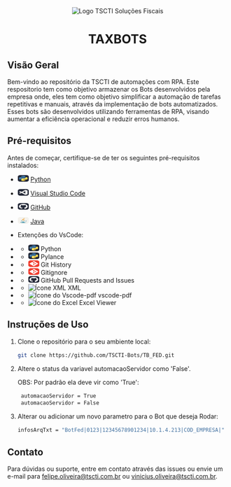 <div align="center">
   <img width="300" height="104" src="https://www.tscti.com.br/wp-content/uploads/2019/03/Logo-TSCTI-300x104.png" class="attachment-medium size-medium wp-image-3143" alt="Logo TSCTI Soluções Fiscais" loading="lazy" srcset="https://www.tscti.com.br/wp-content/uploads/2019/03/Logo-TSCTI-300x104.png 300w, https://www.tscti.com.br/wp-content/uploads/2019/03/Logo-TSCTI-768x267.png 768w, https://www.tscti.com.br/wp-content/uploads/2019/03/Logo-TSCTI-198x69.png 198w, https://www.tscti.com.br/wp-content/uploads/2019/03/Logo-TSCTI.png 771w" sizes="(max-width: 300px) 100vw, 300px">
  <h1>TAXBOTS</h1>
</div>

## Visão Geral

Bem-vindo ao repositório da TSCTI de automações com RPA. Este respositorio tem como objetivo armazenar os Bots desenvolvidos pela empresa onde, eles tem como objetivo simplificar a automação de tarefas repetitivas e manuais, 
através da implementação de bots automatizados. Esses bots são desenvolvidos utilizando ferramentas de RPA, visando aumentar a eficiência operacional e reduzir erros humanos.

## Pré-requisitos

Antes de começar, certifique-se de ter os seguintes pré-requisitos instalados:

- <img src="https://github.com/tandpfun/skill-icons/blob/main/icons/Python-Dark.svg" alt="Ícone do Python" width="25" height="15"> [Python](https://www.python.org/)
- <img src="https://github.com/tandpfun/skill-icons/blob/main/icons/VSCode-Dark.svg" alt="Ícone do VSCode" width="25" height="15"> [Visual Studio Code](https://code.visualstudio.com/download)
- <img src="https://github.com/tandpfun/skill-icons/blob/main/icons/Github-Dark.svg" alt="Ícone do GitHub" width="25" height="15"> [GitHub](https://github.com/login)
- <img src="https://github.com/tandpfun/skill-icons/blob/main/icons/Java-Light.svg" alt="Ícone do Java" width="25" height="15"> [Java](https://www.java.com/pt-BR/download/ie_manual.jsp?locale=pt_BR)

- Extenções do VsCode:
- - <img src="https://github.com/tandpfun/skill-icons/blob/main/icons/Python-Dark.svg" alt="Ícone do Python" width="25" height="15"> Python
- - <img src="https://github.com/tandpfun/skill-icons/blob/main/icons/Python-Dark.svg" alt="Ícone do Pylance" width="25" height="15"> Pylance
- - <img src ="https://github.com/tandpfun/skill-icons/blob/main/icons/Git.svg" alt="Ícone do Git History" width="25" height="15"> Git History
- - <img src ="https://github.com/tandpfun/skill-icons/blob/main/icons/Git.svg" alt="Ícone do Gitignore" width="25" height="15"> Gitignore 
- - <img src="https://github.com/tandpfun/skill-icons/blob/main/icons/Github-Dark.svg" alt="Ícone do GitHub Pull Requests and Issues" width="25" height="15"> GitHub Pull Requests and Issues
- - <img src="https://img.icons8.com/color/48/xml-file.png" alt="Ícone XML" width="25" height="15"> XML
- - <img src="https://img.icons8.com/color/48/pdf-2--v1.png" alt="Ícone do Vscode-pdf" width="25" height="15"/> vscode-pdf 
- - <img src="https://icons8.com.br/icon/BEMhRoRy403e/ms-excel.png" alt="Ícone do Excel" width="25" height="15"/> Excel Viewer

## Instruções de Uso

1. Clone o repositório para o seu ambiente local:

   ```bash
   git clone https://github.com/TSCTI-Bots/TB_FED.git
   ```

2. Altere o status da variavel automacaoServidor como 'False'.

   OBS: Por padrão ela deve vir como 'True':

   ```bash
    automacaoServidor = True
    automacaoServidor = False
   ```
3. Alterar ou adicionar um novo parametro para o Bot que deseja Rodar:
   ```bash
   infosArqTxt = "BotFed|0123|12345678901234|10.1.4.213|COD_EMPRESA|"
   ```

## Contato

Para dúvidas ou suporte, entre em contato através das issues ou envie um e-mail para felipe.oliveira@tscti.com.br ou vinicius.oliveira@tscti.com.br.

